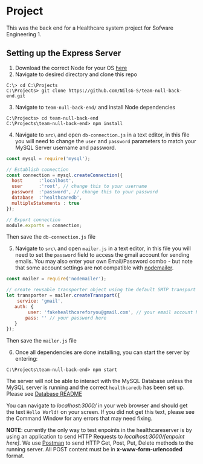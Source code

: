 # Project
This was the back end for a Healthcare system project for Sofware Engineering 1.

## Setting up the Express Server

1. Download the correct Node for your OS [here](https://nodejs.org/en/)
2. Navigate to desired directory and clone this repo
  ```
  C:\> cd C:\Projects
  C:\Projects> git clone https://github.com/NilsG-S/team-null-back-end.git
  ```
3. Navigate to `team-null-back-end/` and install Node dependencies
  ```
  C:\Projects> cd team-null-back-end
  C:\Projects\team-null-back-end> npm install
  ```
4. Navigate to `src\` and open `db-connection.js` in a text editor, in this file you will need to change the
  `user` and `password` parameters to match your MySQL Server username and password.
  ```Javascript
  const mysql = require('mysql');

  // Establish connection
  const connection = mysql.createConnection({
    host      :'localhost',
    user      :'root', // change this to your username
    password  :'password', // change this to your password
    database  :'healthcaredb',
    multipleStatements : true
  });

  // Export connection
  module.exports = connection;
  ```
  Then save the `db-connection.js` file
 
5. Navigate to `src\` and open `mailer.js` in a text editor, in this file you will need to set the `password` field to access the gmail account for sending emails. You may also enter your own Email/Password combo - but note that some account settings are not     compatible with [nodemailer](https://nodemailer.com/about/).
  ```Javascript
  const mailer = require('nodemailer');

  // create reusable transporter object using the default SMTP transport
  let transporter = mailer.createTransport({
      service: 'gmail',
     auth: {
          user: 'fakehealthcareforyou@gmail.com', // your email account here
         pass: '' // your password here
     }
  });
   ```
   Then save the `mailer.js` file

6. Once all dependencies are done installing, you can start the server by entering:
  ```
  C:\Projects\team-null-back-end> npm start
  ```
  The server will not be able to interact with the MySQL Database unless the MySQL server is running and 
  the correct `healthcaredb` has been set up. Please see [Database README](https://github.com/NilsG-S/team-null-back-end/blob/master/Utils/README.md)

You can navigate to _localhost:3000/_ in your web browser and should get the text `Hello World!` on your screen. If you did not
get this text, please see the Command Window for any errors that may need fixing. 

**NOTE**: currently the only way to test enpoints in the healthcareserver is by using an application to send HTTP Requests
to _localhost:3000/[enpoint here]_. We use [Postman](https://www.getpostman.com/) to send HTTP Get, Post, Put, Delete methods to the 
running server. All POST content must be in **x-www-form-urlencoded** format.
